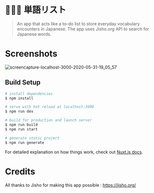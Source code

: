 # 📝🇯🇵 単語リスト

> An app that acts like a to-do list to store everyday vocabulary encounters in Japanese. The app uses Jisho.org API to search for Japanese words.

# Screenshots
![screencapture-localhost-3000-2020-05-31-19_05_57](https://user-images.githubusercontent.com/25546711/83350924-2294d580-a372-11ea-82c7-ba9e71c9cb80.png)

## Build Setup

```bash
# install dependencies
$ npm install

# serve with hot reload at localhost:3000
$ npm run dev

# build for production and launch server
$ npm run build
$ npm run start

# generate static project
$ npm run generate
```

For detailed explanation on how things work, check out [Nuxt.js docs](https://nuxtjs.org).

# Credits
All thanks to Jisho for making this app possible : https://jisho.org/
